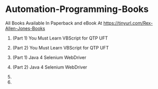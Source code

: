 # Automation-Programming-Books

All Books Available In Paperback and eBook At https://tinyurl.com/Rex-Allen-Jones-Books

1. (Part 1) You Must Learn VBScript for QTP UFT

2. (Part 2) You Must Learn VBScript for QTP UFT

3. (Part 1) Java 4 Selenium WebDriver

4. (Part 2) Java 4 Selenium WebDriver

5.

6.
